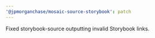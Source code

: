 ```yaml
---
'@jpmorganchase/mosaic-source-storybook': patch
---
```


Fixed storybook-source outputting invalid Storybook links.
